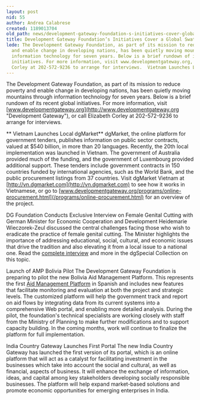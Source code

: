 ```yaml
---
layout: post
nid: 55
author: Andrea Calabrese
created: 1189013704
old_path: news/development-gateway-foundation-s-initiatives-cover-global-swath-issues
title: Development Gateway Foundation’s Initiatives Cover a Global Swath of Issues
lede: The Development Gateway Foundation, as part of its mission to reduce poverty
  and enable change in developing nations, has been quietly moving mountains through
  information technology for seven years. Below is a brief rundown of its recent global
  initiatives. For more information, visit www.developmentgateway.org, or call Elizabeth
  Corley at 202-572-9236 to arrange for interviews.  Vietnam Launches Local dgMarket
---
```


The Development Gateway Foundation, as part of its mission to reduce poverty and enable change in developing nations, has been quietly moving mountains through information technology for seven years. Below is a brief rundown of its recent global initiatives. For more information, visit [www.developmentgateway.org](http://www.developmentgateway.org "Development Gateway"), or call Elizabeth Corley at 202-572-9236 to arrange for interviews.

** Vietnam Launches Local dgMarket**
dgMarket, the online platform for government tenders, publishes information on public sector contracts, valued at $540 billion, in more than 20 languages. Recently, the 20th local implementation was launched in Vietnam. The government of Australia provided much of the funding, and the government of Luxembourg provided additional support. These tenders include government contracts in 150 countries funded by international agencies, such as the World Bank, and the public procurement listings from 37 countries. Visit dgMarket Vietnam at [http://vn.dgmarket.com](http://vn.dgmarket.com) to see how it works in Vietnamese, or go to [www.developmentgateway.org/programs/online-procurement.html](/programs/online-procurement.html) for an overview of the project.

DG Foundation Conducts Exclusive Interview on Female Genital Cutting with German Minister for Economic Cooperation and Development
Heidemarie Wieczorek-Zeul discussed the central challenges facing those who wish to eradicate the practice of female genital cutting. The Minister highlights the importance of addressing educational, social, cultural, and economic issues that drive the tradition and also elevating it from a local issue to a national one. Read the [complete interview](http://topics.developmentgateway.org/gender/highlights/viewHighlight.do~activeHighlightId=113692) and more in the dgSpecial Collection on this topic.

Launch of AMP Bolivia Pilot
The Development Gateway Foundation is preparing to pilot the new Bolivia Aid Management Platform. This represents the first [Aid Management Platform](/programs/aid-management-program/aid-management-platform "Aid Management Platform") in Spanish and includes new features that facilitate monitoring and evaluation at both the project and strategic levels. The customized platform will help the government track and report on aid flows by integrating data from its current systems into a comprehensive Web portal, and enabling more detailed analysis. During the pilot, the foundation's technical specialists are working closely with staff from the Ministry of Planning to make further modifications and to support capacity building. In the coming months, work will continue to finalize the platform for full implementation.

India Country Gateway Launches First Portal
The new India Country Gateway has launched the first version of its<span class="blue"> portal</span>, which is an online platform that will act as a catalyst for facilitating investment in the businesses which take into account the social and cultural, as well as financial, aspects of business. It will enhance the exchange of information, ideas, and capital among key stakeholders developing socially responsible businesses. The platform will help expand market-based solutions and promote economic opportunities for emerging enterprises in India.
